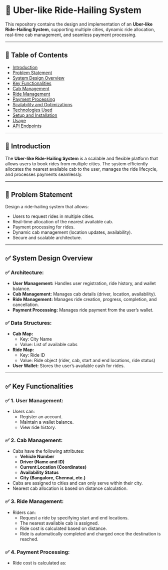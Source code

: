 # 🚖 Uber-like Ride-Hailing System

This repository contains the design and implementation of an **Uber-like Ride-Hailing System**, supporting multiple cities, dynamic ride allocation, real-time cab management, and seamless payment processing.

---

## 📌 **Table of Contents**
- [Introduction](#introduction)
- [Problem Statement](#problem-statement)
- [System Design Overview](#system-design-overview)
- [Key Functionalities](#key-functionalities)
- [Cab Management](#cab-management)
- [Ride Management](#ride-management)
- [Payment Processing](#payment-processing)
- [Scalability and Optimizations](#scalability-and-optimizations)
- [Technologies Used](#technologies-used)
- [Setup and Installation](#setup-and-installation)
- [Usage](#usage)
- [API Endpoints](#api-endpoints)

---

## 🚦 **Introduction**
The **Uber-like Ride-Hailing System** is a scalable and flexible platform that allows users to book rides from multiple cities. The system efficiently allocates the nearest available cab to the user, manages the ride lifecycle, and processes payments seamlessly.

---

## 📌 **Problem Statement**
Design a ride-hailing system that allows:
- Users to request rides in multiple cities.
- Real-time allocation of the nearest available cab.
- Payment processing for rides.
- Dynamic cab management (location updates, availability).
- Secure and scalable architecture.

---

## ✅ **System Design Overview**
### ✅ **Architecture:**
- **User Management:** Handles user registration, ride history, and wallet balance.
- **Cab Management:** Manages cab details (driver, location, availability).
- **Ride Management:** Manages ride creation, progress, completion, and cancellation.
- **Payment Processing:** Manages ride payment from the user’s wallet.

### ✅ **Data Structures:**
- **Cab Map:**
    - Key: City Name
    - Value: List of available cabs
- **Ride Map:**
    - Key: Ride ID
    - Value: Ride object (rider, cab, start and end locations, ride status)
- **User Wallet:** Stores the user’s available cash for rides.

---

## ✅ **Key Functionalities**
### ✅ **1. User Management:**
- Users can:
    - Register an account.
    - Maintain a wallet balance.
    - View ride history.

### ✅ **2. Cab Management:**
- Cabs have the following attributes:
    - **Vehicle Number**
    - **Driver (Name and ID)**
    - **Current Location (Coordinates)**
    - **Availability Status**
    - **City (Bangalore, Chennai, etc.)**
- Cabs are assigned to cities and can only serve within their city.
- Nearest cab allocation is based on distance calculation.

### ✅ **3. Ride Management:**
- Riders can:
    - Request a ride by specifying start and end locations.
    - The nearest available cab is assigned.
    - Ride cost is calculated based on distance.
    - Ride is automatically completed and charged once the destination is reached.

### ✅ **4. Payment Processing:**
- Ride cost is calculated as:
